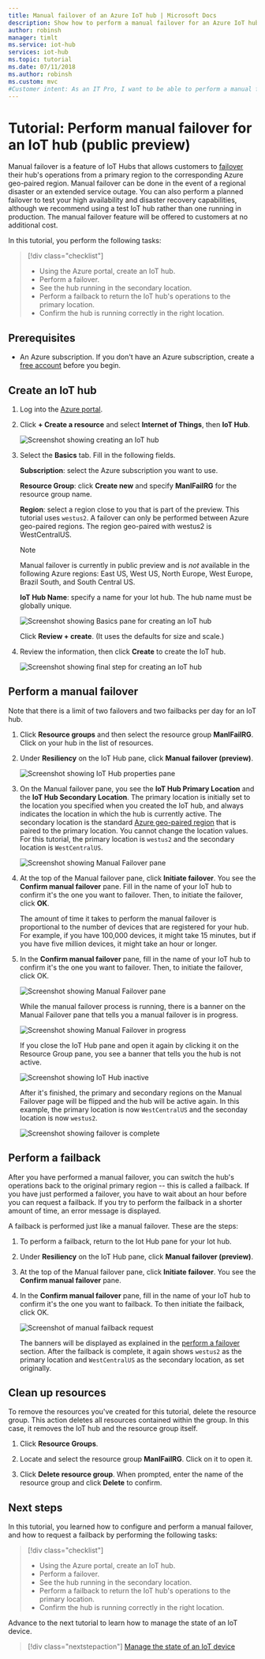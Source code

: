 ```yaml
---
title: Manual failover of an Azure IoT hub | Microsoft Docs
description: Show how to perform a manual failover for an Azure IoT hub
author: robinsh
manager: timlt
ms.service: iot-hub
services: iot-hub
ms.topic: tutorial
ms.date: 07/11/2018
ms.author: robinsh
ms.custom: mvc
#Customer intent: As an IT Pro, I want to be able to perform a manual failover of my IoT hub to a different region, and then return it to the original region.
---
```


# Tutorial: Perform manual failover for an IoT hub (public preview)

Manual failover is a feature of IoT Hubs that allows customers to [failover](https://en.wikipedia.org/wiki/Failover) their hub's operations from a primary region to the corresponding Azure geo-paired region. Manual failover can be done in the event of a regional disaster or an extended service outage. You can also perform a planned failover       to test your high availability and disaster recovery capabilities, although we recommend using a test IoT hub rather than one running in production. The manual failover feature will be offered to customers at no additional cost.

In this tutorial, you perform the following tasks:

> [!div class="checklist"]
> * Using the Azure portal, create an IoT hub. 
> * Perform a failover. 
> * See the hub running in the secondary location.
> * Perform a failback to return the IoT hub's operations to the primary location. 
> * Confirm the hub is running correctly in the right location.

## Prerequisites

- An Azure subscription. If you don't have an Azure subscription, create a [free account](https://azure.microsoft.com/free/?WT.mc_id=A261C142F) before you begin.

## Create an IoT hub

1. Log into the [Azure portal](https://portal.azure.com). 

2. Click **+ Create a resource** and select **Internet of Things**, then **IoT Hub**.

   ![Screenshot showing creating an IoT hub](./media/tutorial-manual-failover/create-hub-01.png)

3. Select the **Basics** tab. Fill in the following fields.

    **Subscription**: select the Azure subscription you want to use.

    **Resource Group**: click **Create new** and specify **ManlFailRG** for the resource group name.

    **Region**: select a region close to you that is part of the preview. This tutorial uses `westus2`. A failover can only be performed between Azure geo-paired regions. The region geo-paired with westus2 is WestCentralUS.
    
   > [!NOTE]
   > Manual failover is currently in public preview and is *not* available in the following Azure regions: East US, West US, North Europe, West Europe, Brazil South, and South Central US.

   **IoT Hub Name**: specify a name for your Iot hub. The hub name must be globally unique. 

   ![Screenshot showing Basics pane for creating an IoT hub](./media/tutorial-manual-failover/create-hub-02-basics.png)

   Click **Review + create**. (It uses the defaults for size and scale.) 

4. Review the information, then click **Create** to create the IoT hub. 

   ![Screenshot showing final step for creating an IoT hub](./media/tutorial-manual-failover/create-hub-03-create.png)

## Perform a manual failover

Note that there is a limit of two failovers and two failbacks per day for an IoT hub.

1. Click **Resource groups** and then select the resource group **ManlFailRG**. Click on your hub in the list of resources. 

2. Under **Resiliency** on the IoT Hub pane, click **Manual failover (preview)**.

   ![Screenshot showing IoT Hub properties pane](./media/tutorial-manual-failover/trigger-failover-01.png)

3. On the Manual failover pane, you see the **IoT Hub Primary Location** and the **IoT Hub Secondary Location**. The primary location is initially set to the location you specified when you created the IoT hub, and always indicates the location in which the hub is currently active. The secondary location is the standard [Azure geo-paired region](../best-practices-availability-paired-regions.md) that is paired to the primary location. You cannot change the location values. For this tutorial, the primary location is `westus2` and the secondary location is `WestCentralUS`.

   ![Screenshot showing Manual Failover pane](./media/tutorial-manual-failover/trigger-failover-02.png)

3. At the top of the Manual failover pane, click **Initiate failover**. You see the **Confirm manual failover** pane. Fill in the name of your IoT hub to confirm it's the one you want to failover. Then, to initiate the failover, click **OK**.

   The amount of time it takes to perform the manual failover is proportional to the number of devices that are registered for your hub. For example, if you have 100,000 devices, it might take 15 minutes, but if you have five million devices, it might take an hour or longer.

4. In the **Confirm manual failover** pane, fill in the name of your IoT hub to confirm it's the one you want to failover. Then, to initiate the failover, click OK. 

   ![Screenshot showing Manual Failover pane](./media/tutorial-manual-failover/trigger-failover-03-confirm.png)

   While the manual failover process is running, there is a banner on the Manual Failover pane that tells you a manual failover is in progress. 

   ![Screenshot showing Manual Failover in progress](./media/tutorial-manual-failover/trigger-failover-04-in-progress.png)

   If you close the IoT Hub pane and open it again by clicking it on the Resource Group pane, you see a banner that tells you the hub is not active. 

   ![Screenshot showing IoT Hub inactive](./media/tutorial-manual-failover/trigger-failover-05-hub-inactive.png)

   After it's finished, the primary and secondary regions on the Manual Failover page will be flipped and the hub will be active again. In this example, the primary location is now `WestCentralUS` and the seconday location is now `westus2`. 

   ![Screenshot showing failover is complete](./media/tutorial-manual-failover/trigger-failover-06-finished.png)

## Perform a failback 

After you have performed a manual failover, you can switch the hub's operations back to the original primary region -- this is called a failback. If you have just performed a failover, you have to wait about an hour before you can request a failback. If you try to perform the failback in a shorter amount of time, an error message is displayed.

A failback is performed just like a manual failover. These are the steps: 

1. To perform a failback, return to the Iot Hub pane for your Iot hub.

2. Under **Resiliency** on the IoT Hub pane, click **Manual failover (preview)**. 

3. At the top of the Manual failover pane, click **Initiate failover**. You see the **Confirm manual failover** pane. 

4. In the **Confirm manual failover** pane, fill in the name of your IoT hub to confirm it's the one you want to failback. To then initiate the failback, click OK. 

   ![Screenshot of manual failback request](./media/tutorial-manual-failover/trigger-failback-01-regions.png)

   The banners will be displayed as explained in the [perform a failover](#perform-a-failover) section. After the failback is complete, it again shows `westus2` as the primary location and `WestCentralUS` as the secondary location, as set originally.

## Clean up resources 

To remove the resources you've created for this tutorial, delete the resource group. This action deletes all resources contained within the group. In this case, it removes the IoT hub and the resource group itself. 

1. Click **Resource Groups**. 

2. Locate and select the resource group **ManlFailRG**. Click on it to open it. 

3. Click **Delete resource group**. When prompted, enter the name of the resource group and click **Delete** to confirm. 

## Next steps

In this tutorial, you learned how to configure and perform a manual failover, and how to request a failback by performing the following tasks:

> [!div class="checklist"]
> * Using the Azure portal, create an IoT hub. 
> * Perform a failover. 
> * See the hub running in the secondary location.
> * Perform a failback to return the IoT hub's operations to the primary location. 
> * Confirm the hub is running correctly in the right location.

Advance to the next tutorial to learn how to manage the state of an IoT device. 

> [!div class="nextstepaction"]
[Manage the state of an IoT device](tutorial-device-twins.md)